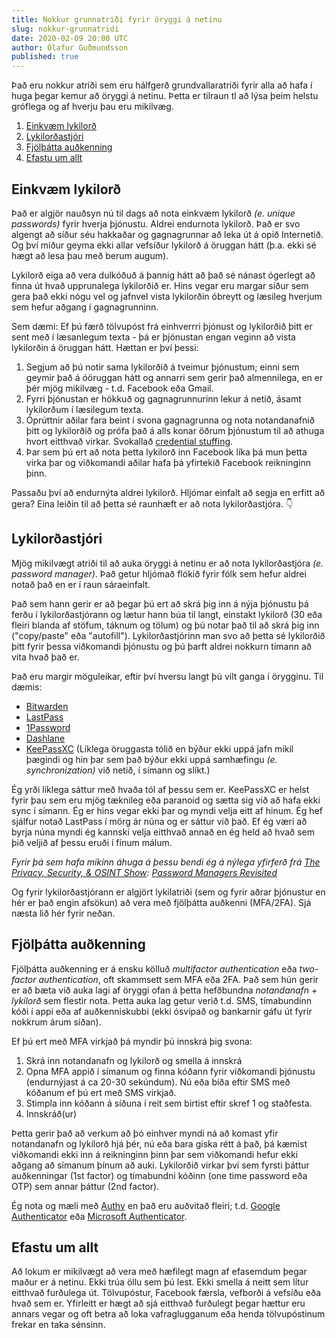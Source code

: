 ```yaml
---
title: Nokkur grunnatriði fyrir öryggi á netinu
slug: nokkur-grunnatridi
date: 2020-02-09 20:00 UTC
author: Ólafur Guðmundsson
published: true
---
```


Það eru nokkur atriði sem eru hálfgerð grundvallaratriði fyrir alla að hafa í huga þegar kemur að öryggi á netinu. Þetta er tilraun tl að lýsa þeim helstu gróflega og af hverju þau eru mikilvæg.

1. [Einkvæm lykilorð](#unique-passwords)
1. [Lykilorðastjóri](#password-manager)
1. [Fjölþátta auðkenning](#mfa)
1. [Efastu um allt](#scepticism)

## Einkvæm lykilorð <a name="unique-passwords">
Það er algjör nauðsyn nú til dags að nota einkvæm lykilorð _(e. unique passwords)_ fyrir hverja þjónustu. Aldrei endurnota lykilorð. Það er svo algengt að síður séu hakkaðar og gagnagrunnar að leka út á opið Internetið. Og því miður geyma ekki allar vefsíður lykilorð á öruggan hátt (þ.a. ekki sé hægt að lesa þau með berum augum).

Lykilorð eiga að vera dulkóðuð á þannig hátt að það sé nánast ógerlegt að finna út hvað upprunalega lykilorðið er. Hins vegar eru margar síður sem gera það ekki nógu vel og jafnvel vista lykilorðin óbreytt og læsileg hverjum sem hefur aðgang í gagnagrunninn.

Sem dæmi: Ef þú færð tölvupóst frá einhverrri þjónust og lykilorðið þitt er sent með í læsanlegum texta - þá er þjónustan engan veginn að vista lykilorðin á öruggan hátt. Hættan er því þessi:

1. Segjum að þú notir sama lykilorðið á tveimur þjónustum; einni sem geymir það á óöruggan hátt og annarri sem gerir það almennilega, en er þér mjög mikilvæg - t.d. Facebook eða Gmail.
1. Fyrri þjónustan er hökkuð og gagnagrunnurinn lekur á netið, ásamt lykilorðum í læsilegum texta.
1. Óprúttnir aðilar fara beint í svona gagnagrunna og nota notandanafnið þitt og lykilorðið og prófa það á alls konar öðrum þjónustum til að athuga hvort eitthvað virkar. Svokallað [credential stuffing](https://en.wikipedia.org/wiki/Credential_stuffing).
1. Þar sem þú ert að nota þetta lykilorð inn Facebook líka þá mun þetta virka þar og viðkomandi aðilar hafa þá yfirtekið Facebook reikninginn þinn.

Passaðu því að endurnýta aldrei lykilorð. Hljómar einfalt að segja en erfitt að gera? Eina leiðin til að þetta sé raunhæft er að nota lykilorðastjóra. 👇

## Lykilorðastjóri <a name="password-manager">
Mjög mikilvægt atriði til að auka öryggi á netinu er að nota lykilorðastjóra _(e. password manager)_. Það getur hljómað flókið fyrir fólk sem hefur aldrei notað það en er í raun sáraeinfalt.

Það sem hann gerir er að þegar þú ert að skrá þig inn á nýja þjónustu þá ferðu í lykilorðastjórann og lætur hann búa til langt, einstakt lykilorð (30 eða fleiri blanda af stöfum, táknum og tölum) og þú notar það til að skrá þig inn ("copy/paste" eða "autofill"). Lykilorðastjórinn man svo að þetta sé lykilorðið þitt fyrir þessa viðkomandi þjónustu og þú þarft aldrei nokkurn tímann að vita hvað það er.

Það eru margir möguleikar, eftir því hversu langt þú vilt ganga í örygginu. Til dæmis:

* [Bitwarden](https://bitwarden.com/)
* [LastPass](https://www.lastpass.com/)
* [1Password](https://1password.com/)
* [Dashlane](https://www.dashlane.com/)
* [KeePassXC](https://keepassxc.org/) (Líklega öruggasta tólið en býður ekki uppá jafn mikil þægindi og hin þar sem það býður ekki uppá samhæfingu _(e. synchronization)_ við netið, í símann og slíkt.)

Ég yrði líklega sáttur með hvaða tól af þessu sem er. KeePassXC er helst fyrir þau sem eru mjög tæknileg eða paranoid og sætta sig við að hafa ekki sync í símann. Ég er hins vegar ekki þar og myndi velja eitt af hinum. Ég hef sjálfur notað LastPass í mörg ár núna og er sáttur við það. Ef ég væri að byrja núna myndi ég kannski velja eitthvað annað en ég held að hvað sem þið veljið af þessu eruði í fínum málum.

_Fyrir þá sem hafa mikinn áhuga á þessu bendi ég á nýlega yfirferð frá [The Privacy, Security, & OSINT Show](https://www.inteltechniques.com/podcast.html): [Password Managers Revisited](https://soundcloud.com/user-98066669/150-password-managers-revisited)_

Og fyrir lykilorðastjórann er algjört lykilatriði (sem og fyrir aðrar þjónustur en hér er það engin afsökun) að vera með fjölþátta auðkenni (MFA/2FA). Sjá næsta lið hér fyrir neðan.

## Fjölþátta auðkenning <a name="mfa">
Fjölþátta auðkenning er á ensku kölluð _multifactor authentication_ eða _two-factor authentication_, oft skammsett sem MFA eða 2FA. Það sem hún gerir er að bæta við auka lagi af öryggi ofan á þetta hefðbundna _notandanafn + lykilorð_ sem flestir nota. Þetta auka lag getur verið t.d. SMS, tímabundinn kóði í appi eða af auðkenniskubbi (ekki ósvipað og bankarnir gáfu út fyrir nokkrum árum síðan).

Ef þú ert með MFA virkjað þá myndir þú innskrá þig svona:

1. Skrá inn notandanafn og lykilorð og smella á innskrá
1. Opna MFA appið í símanum og finna kóðann fyrir viðkomandi þjónustu (endurnýjast á ca 20-30 sekúndum). Nú eða bíða eftir SMS með kóðanum ef þú ert með SMS virkjað.
1. Stimpla inn kóðann á síðuna í reit sem birtist eftir skref 1 og staðfesta.
1. Innskráð(ur)

Þetta gerir það að verkum að þó einhver myndi ná að komast yfir notandanafn og lykilorð hjá þér, nú eða bara giska rétt á það, þá kæmist viðkomandi ekki inn á reikninginn þinn þar sem viðkomandi hefur ekki aðgang að símanum þínum að auki. Lykilorðið virkar því sem fyrsti þáttur auðkenningar (1st factor) og tímabundni kóðinn (one time password eða OTP) sem annar þáttur (2nd factor).

Ég nota og mæli með [Authy](https://authy.com/download/) en það eru auðvitað fleiri; t.d. [Google Authenticator](https://support.google.com/accounts/answer/1066447?co=GENIE.Platform%3DiOS&hl=en) eða [Microsoft Authenticator](https://www.microsoft.com/en-us/p/microsoft-authenticator/9nblgggzmcj6).

## Efastu um allt <a name="scepticism">
Að lokum er mikilvægt að vera með hæfilegt magn af efasemdum þegar maður er á netinu. Ekki trúa öllu sem þú lest. Ekki smella á neitt sem lítur eitthvað furðulega út. Tölvupóstur, Facebook færsla, vefborði á vefsíðu eða hvað sem er. Yfirleitt er hægt að sjá eitthvað furðulegt þegar hættur eru annars vegar og oft betra að loka vafraglugganum eða henda tölvupóstinum frekar en taka sénsinn.

